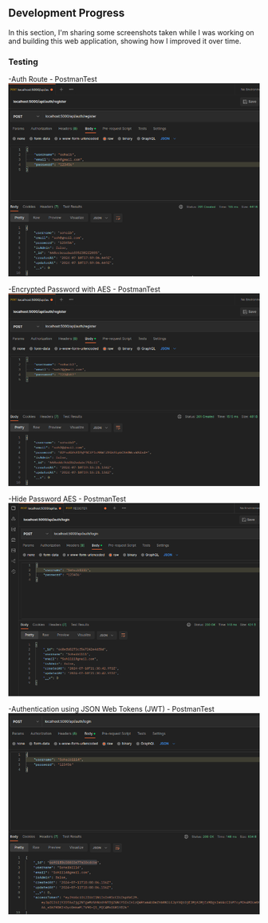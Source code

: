## Development Progress

In this section, I'm sharing some screenshots taken while I was working on and building this web application, showing how I improved it over time.

### Testing
-Auth Route - PostmanTest
![authRoute-PostmanTest](01-authRoute-PostmanTest.png)

-Encrypted Password with AES - PostmanTest
![EncryptedPasswordAES-PostmanTest](02-EncryptedPasswordAES-PostmanTest.png)

-Hide Password AES - PostmanTest
![HidePasswordAES-PostmanTest](03-HidePasswordAES-PostmanTest.png)

-Authentication using JSON Web Tokens (JWT) - PostmanTest
![AccessToken-PostmanTest](04-AccessToken.png)







